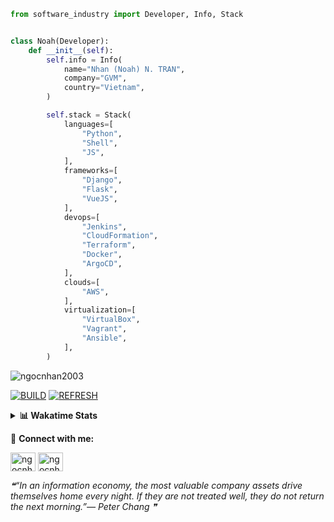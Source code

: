 ```python
from software_industry import Developer, Info, Stack


class Noah(Developer):
    def __init__(self):
        self.info = Info(
            name="Nhan (Noah) N. TRAN",
            company="GVM",
            country="Vietnam",
        )

        self.stack = Stack(
            languages=[
                "Python",
                "Shell",
                "JS",
            ],
            frameworks=[
                "Django",
                "Flask",
                "VueJS",
            ],
            devops=[
                "Jenkins",
                "CloudFormation",
                "Terraform",
                "Docker",
                "ArgoCD",
            ],
            clouds=[
                "AWS",
            ],
            virtualization=[
                "VirtualBox",
                "Vagrant",
                "Ansible",
            ],
        )
```
<img src="https://komarev.com/ghpvc/?username=ngocnhan2003&label=Profile%20views&color=0e75b6&style=flat" alt="ngocnhan2003" /> 

[![BUILD](https://github.com/ngocnhan2003/ngocnhan2003/actions/workflows/001_build.yml/badge.svg)](https://github.com/ngocnhan2003/ngocnhan2003/actions/workflows/001_build.yml)
[![REFRESH](https://github.com/ngocnhan2003/ngocnhan2003/actions/workflows/002_refresh.yml/badge.svg)](https://github.com/ngocnhan2003/ngocnhan2003/actions/workflows/002_refresh.yml)

<details> 
  <summary><b>📊 Wakatime Stats</b></summary>
  <br>
  
<!--START_SECTION:waka-->
![Code Time](http://img.shields.io/badge/Code%20Time-664%20hrs%201%20min-blue)

**I'm an Early 🐤** 

```text
🌞 Morning    110 commits    ███████░░░░░░░░░░░░░░░░░░   30.99% 
🌆 Daytime    85 commits     ██████░░░░░░░░░░░░░░░░░░░   23.94% 
🌃 Evening    118 commits    ████████░░░░░░░░░░░░░░░░░   33.24% 
🌙 Night      42 commits     ███░░░░░░░░░░░░░░░░░░░░░░   11.83%

```
📅 **I'm Most Productive on Saturday** 

```text
Monday       88 commits     ██████░░░░░░░░░░░░░░░░░░░   24.79% 
Tuesday      28 commits     ██░░░░░░░░░░░░░░░░░░░░░░░   7.89% 
Wednesday    24 commits     █░░░░░░░░░░░░░░░░░░░░░░░░   6.76% 
Thursday     5 commits      ░░░░░░░░░░░░░░░░░░░░░░░░░   1.41% 
Friday       4 commits      ░░░░░░░░░░░░░░░░░░░░░░░░░   1.13% 
Saturday     151 commits    ██████████░░░░░░░░░░░░░░░   42.54% 
Sunday       55 commits     ███░░░░░░░░░░░░░░░░░░░░░░   15.49%

```


📊 **This Week I Spent My Time On** 

```text
⌚︎ Time Zone: Asia/Ho_Chi_Minh

💬 Programming Languages: 
No Activity Tracked This Week

🔥 Editors: 
No Activity Tracked This Week

💻 Operating System: 
No Activity Tracked This Week

```

**I Mostly Code in Python** 

```text
Python                   15 repos            ███████████░░░░░░░░░░░░░░   45.45% 
JavaScript               6 repos             ████░░░░░░░░░░░░░░░░░░░░░   18.18% 
TypeScript               2 repos             █░░░░░░░░░░░░░░░░░░░░░░░░   6.06% 
Kotlin                   2 repos             █░░░░░░░░░░░░░░░░░░░░░░░░   6.06% 
Vue                      2 repos             █░░░░░░░░░░░░░░░░░░░░░░░░   6.06%

```



 Last Updated on 11/03/2023 16:08:44 UTC+7
<!--END_SECTION:waka-->
</details>

🔗 **Connect with me:**

<a href="https://linkedin.com/in/ngocnhan2003" target="blank"><img align="center" src="https://raw.githubusercontent.com/rahuldkjain/github-profile-readme-generator/master/src/images/icons/Social/linked-in-alt.svg" alt="ngocnhan2003" height="30" width="40" /></a>
<a href="https://instagram.com/ngocnhan2003" target="blank"><img align="center" src="https://raw.githubusercontent.com/rahuldkjain/github-profile-readme-generator/master/src/images/icons/Social/instagram.svg" alt="ngocnhan2003" height="30" width="40" /></a>


<!--STARTS_HERE_QUOTE_README-->
<i>❝“In an information economy, the most valuable company assets drive themselves home every night.  If they are not treated well, they do not return the next morning.”— Peter Chang  ❞</i>
<!--ENDS_HERE_QUOTE_README-->
